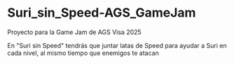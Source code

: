 # Suri_sin_Speed-AGS_GameJam
Proyecto para la Game Jam de AGS Visa 2025

En "Suri sin Speed" tendrás que juntar latas de Speed para ayudar a Suri en cada nivel, al mismo tiempo que enemigos te atacan